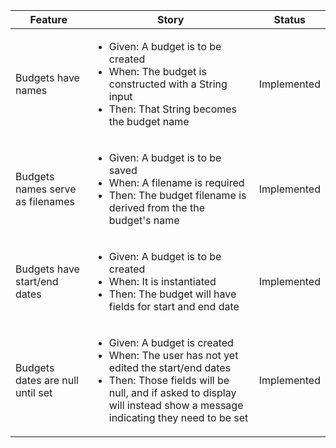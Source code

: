 <table>
	<thead>
		<tr>
		 	<th>Feature</th>
		 	<th>Story</th>
		 	<th>Status</th>
		</tr>
	</thead>
	<tbody>
		<tr>
			<td>Budgets have names</td>
		  	<td>
		   	<ul>
		      		<li>Given: A budget is to be created</li>
		       		<li>When: The budget is constructed with a String input</li>
		      		<li>Then: That String becomes the budget name</li>
		 	</td>
		 	<td>Implemented</td>
		</tr>
		<tr>
			<td>Budgets names serve as filenames</td>
		  	<td>
		   	<ul>
		      		<li>Given: A budget is to be saved</li>
		       		<li>When: A filename is required</li>
		      		<li>Then: The budget filename is derived from the the budget's name</li>
		 	</td>
		 	<td>Implemented</td>
		</tr>
		<tr>
			<td>Budgets have start/end dates</td>
		  	<td>
		   	<ul>
		      		<li>Given: A budget is to be created</li>
		       		<li>When: It is instantiated</li>
		      		<li>Then: The budget will have fields for start and end date</li>
		 	</td>
		 	<td>Implemented</td>
		</tr>
		<tr>
			<td>Budgets dates are null until set</td>
		  	<td>
		   	<ul>
		      		<li>Given: A budget is created</li>
		       		<li>When: The user has not yet edited the start/end dates</li>
		      		<li>Then: Those fields will be null, and if asked to display will instead show a message indicating they need to be set</li>
		 	</td>
		 	<td>Implemented</td>
		</tr>
	</tbody>
	<tfoot>
	</tfoot>
</table>